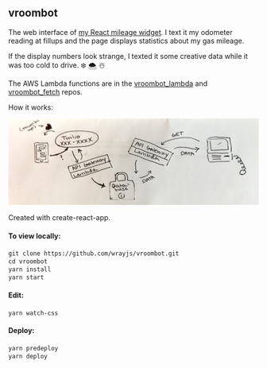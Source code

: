## vroombot

The web interface of [my React mileage widget](http://jesswray.com/vroombot).  I text it my odometer reading at fillups and the page displays statistics about my gas mileage.

If the display numbers look strange, I texted it some creative data while it was too cold to drive. ❄️ 🌨️ ☃️

The AWS Lambda functions are in the [vroombot_lambda](https://github.com/wrayjs/vroombot_lambda) and [vroombot_fetch](https://github.com/wrayjs/vroombot_fetch) repos.

How it works:

![extremely sophisticated diagram](diagram.jpg)

Created with create-react-app.

#### To view locally:

```
git clone https://github.com/wrayjs/vroombot.git
cd vroombot
yarn install
yarn start
```

#### Edit:
```
yarn watch-css
```

#### Deploy:

```
yarn predeploy
yarn deploy
```
